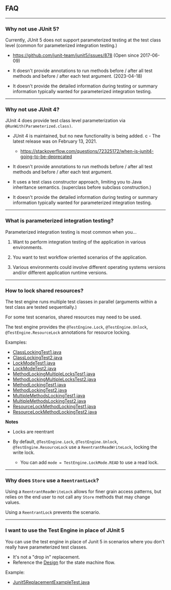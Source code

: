 ## FAQ

---

### Why not use JUnit 5?

Currently, JUnit 5 does not support parameterized testing at the test class level (common for parameterized integration testing.)

- https://github.com/junit-team/junit5/issues/878 (Open since 2017-06-09)


- It doesn't provide annotations to run methods before / after all test methods and before / after each test argument. (2023-04-18)


- It doesn't provide the detailed information during testing or summary information typically wanted for parameterized integration testing.

---

### Why not use JUnit 4?

JUnit 4 does provide test class level parameterization via `@RunWith(Parameterized.class)`.

- JUnit 4 is maintained, but no new functionality is being added.
c  - The latest release was on February 13, 2021.
  - https://stackoverflow.com/questions/72325172/when-is-junit4-going-to-be-deprecated


- It doesn't provide annotations to run methods before / after all test methods and before / after each test argument.


- It uses a test class constructor approach, limiting you to Java inheritance semantics. (superclass before subclass construction.)


- It doesn't provide the detailed information during testing or summary information typically wanted for parameterized integration testing.

---

### What is parameterized integration testing?

Parameterized integration testing is most common when you...

 1. Want to perform integration testing of the application in various environments.


 2. You want to test workflow oriented scenarios of the application.


 3. Various environments could involve different operating systems versions and/or different application runtime versions.

---

### How to lock shared resources?

The test engine runs multiple test classes in parallel (arguments within a test class are tested sequentially.)

For some test scenarios, shared resources may need to be used.

The test engine provides the `@TestEngine.Lock`, `@TestEngine.Unlock`, `@TestEngine.ResourceLock` annotations for resource locking.

Examples:

- [ClassLockingTest1.java](/examples/src/test/java/example/locking/ClassLockingTest1.java)
- [ClassLockingTest2.java](/examples/src/test/java/example/locking/ClassLockingTest2.java)
- [LockModeTest1.java](/examples/src/test/java/example/locking/LockModeTest1.java)
- [LockModeTest2.java](/examples/src/test/java/example/locking/LockModeTest2.java)
- [MethodLockingMultipleLocksTest1.java](/examples/src/test/java/example/locking/MethodLockingMultipleLocksTest1.java)
- [MethodLockingMultipleLocksTest2.java](/examples/src/test/java/example/locking/MethodLockingMultipleLocksTest2.java) 
- [MethodLockingTest1.java](/examples/src/test/java/example/locking/MethodLockingTest1.java)
- [MethodLockingTest2.java](/examples/src/test/java/example/locking/MethodLockingTest2.java)
- [MultipleMethodsLockingTest1.java](/examples/src/test/java/example/locking/MultipleMethodsLockingTest1.java)
- [MultipleMethodsLockingTest2.java](/examples/src/test/java/example/locking/MultipleMethodsLockingTest2.java)
- [ResourceLockMethodLockingTest1.java](/examples/src/test/java/example/locking/ResourceLockMethodLockingTest1.java)
- [ResourceLockMethodLockingTest2.java](/examples/src/test/java/example/locking/ResourceLockMethodLockingTest2.java)

**Notes**

- Locks are reentrant


- By default, `@TestEngine.Lock`, `@TestEngine.Unlock`, `@TestEngine.ResourceLock` use a `ReentrantReadWriteLock`, locking the write lock.
  - You can add `mode = TestEngine.LockMode.READ` to use a read lock.

---

### Why does `Store` use a `ReentrantLock`?

Using a `ReentrantReadWriteLock` allows for finer grain access patterns, but relies on the end user to not call any `Store` methods that may change values.

Using a `ReentrantLock` prevents the scenario.

---

### I want to use the Test Engine in place of JUnit 5

You can use the test engine in place of Junit 5 in scenarios where you don't really have parameterized test classes.

- It's not a "drop in" replacement.
- Reference the [Design](/MANUAL.md#design) for the state machine flow.

Example:

- [Junit5ReplacementExampleTest.java](/examples/src/test/java/example/Junit5ReplacementExampleTest.java)
